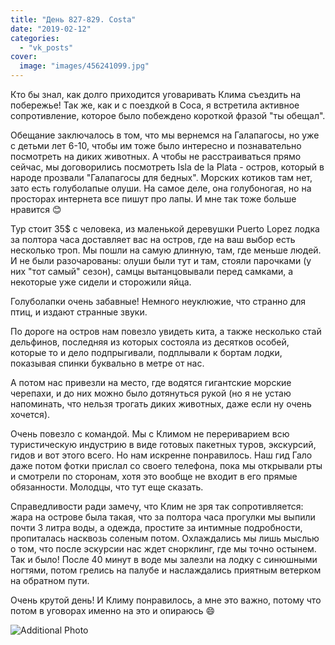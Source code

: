 ```yaml
---
title: "День 827-829. Costa"
date: "2019-02-12"
categories: 
  - "vk_posts"
cover:
  image: "images/456241099.jpg"
---
```


Кто бы знал, как долго приходится уговаривать Клима съездить на побережье! Так же, как и с поездкой в Coca, я встретила активное сопротивление, которое было побеждено короткой фразой "ты обещал".

Обещание заключалось в том, что мы вернемся на Галапагосы, но уже с детьми лет 6-10, чтобы им тоже было интересно и познавательно посмотреть на диких животных. А чтобы не расстраиваться прямо сейчас, мы договорились посмотреть Isla de la Plata - остров, который в народе прозвали "Галапагосы для бедных". Морских котиков там нет, зато есть голуболапые олуши. На самое деле, она голубоногая, но на просторах интернета все пишут про лапы. И мне так тоже больше нравится 😊

<!--more-->

Тур стоит 35$ с человека, из маленькой деревушки Puerto Lopez лодка за полтора часа доставляет вас на остров, где на ваш выбор есть несколько троп. Мы пошли на самую длинную, там, где меньше людей. И не были разочарованы: олуши были тут и там, стояли парочками (у них "тот самый" сезон), самцы вытанцовывали перед самками, а некоторые уже сидели и сторожили яйца.

Голуболапки очень забавные! Немного неуклюжие, что странно для птиц, и издают странные звуки.

По дороге на остров нам повезло увидеть кита, а также несколько стай дельфинов, последняя из которых состояла из десятков особей, которые то и дело подпрыгивали, подплывали к бортам лодки, показывая спинки буквально в метре от нас.

А потом нас привезли на место, где водятся гигантские морские черепахи, и до них можно было дотянуться рукой (но я не устаю напоминать, что нельзя трогать диких животных, даже если ну очень хочется).

Очень повезло с командой. Мы с Климом не перериварием всю туристическую индустрию в виде готовых пакетных туров, экскурсий, гидов и вот этого всего. Но нам искренне понравилось. Наш гид Гало даже потом фотки прислал со своего телефона, пока мы открывали рты и смотрели по сторонам, хотя это вообще не входит в его прямые обязанности. Молодцы, что тут еще сказать.

Справедливости ради замечу, что Клим не зря так сопротивляется: жара на острове была такая, что за полтора часа прогулки мы выпили почти 3 литра воды, а одежда, простите за интимные подробности, пропиталась насквозь соленым потом. Охлаждались мы лишь мыслью о том, что после эскурсии нас ждет снорклинг, где мы точно остынем. Так и было! После 40 минут в воде мы залезли на лодку с синюшными ногтями, потом грелись на палубе и наслаждались приятным ветерком на обратном пути.

Очень крутой день! И Климу понравилось, а мне это важно, потому что потом в уговорах именно на это и опираюсь 😄

![Additional Photo](https://vodpop.ru/wp-content/uploads/2023/07/456241100.jpg)
